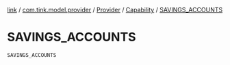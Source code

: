 [link](../../../index.md) / [com.tink.model.provider](../../index.md) / [Provider](../index.md) / [Capability](index.md) / [SAVINGS_ACCOUNTS](./-s-a-v-i-n-g-s_-a-c-c-o-u-n-t-s.md)

# SAVINGS_ACCOUNTS

`SAVINGS_ACCOUNTS`